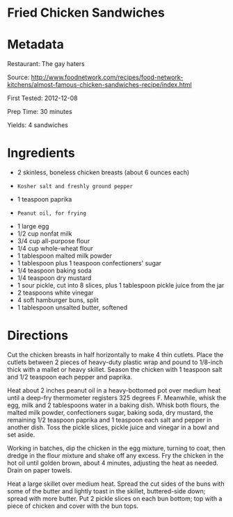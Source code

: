 Fried Chicken Sandwiches
====

Metadata
====

Restaurant: The gay haters

Source: http://www.foodnetwork.com/recipes/food-network-kitchens/almost-famous-chicken-sandwiches-recipe/index.html

First Tested: 2012-12-08

Prep Time: 30 minutes

Yields: 4 sandwiches

Ingredients
====

* 2   skinless, boneless chicken breasts (about 6 ounces each)
*     Kosher salt and freshly ground pepper
* 1   teaspoon paprika
*     Peanut oil, for frying
* 1   large egg
* 1/2 cup nonfat milk
* 3/4 cup all-purpose flour
* 1/4 cup whole-wheat flour
* 1   tablespoon malted milk powder
* 1   tablespoon plus 1 teaspoon confectioners' sugar
* 1/4 teaspoon baking soda
* 1/4 teaspoon dry mustard
* 1   sour pickle, cut into 8 slices, plus 1 tablespoon pickle juice from the jar
* 2   teaspoons white vinegar
* 4   soft hamburger buns, split
* 1   tablespoon unsalted butter, softened

Directions
====

Cut the chicken breasts in half horizontally to make 4 thin cutlets. Place the
cutlets between 2 pieces of heavy-duty plastic wrap and pound to 1/8-inch thick
with a mallet or heavy skillet. Season the chicken with 1 teaspoon salt and 1/2
teaspoon each pepper and paprika.

Heat about 2 inches peanut oil in a heavy-bottomed pot over medium heat until a
deep-fry thermometer registers 325 degrees F. Meanwhile, whisk the egg, milk
and 2 tablespoons water in a baking dish. Whisk both flours, the malted milk
powder, confectioners sugar, baking soda, dry mustard, the remaining 1/2
teaspoon paprika and 1 teaspoon each salt and pepper in another dish. Toss the
pickle slices, pickle juice and vinegar in a bowl and set aside.

Working in batches, dip the chicken in the egg mixture, turning to coat, then
dredge in the flour mixture and shake off any excess. Fry the chicken in the
hot oil until golden brown, about 4 minutes, adjusting the heat as needed.
Drain on paper towels.

Heat a large skillet over medium heat. Spread the cut sides of the buns with
some of the butter and lightly toast in the skillet, buttered-side down; spread
with more butter. Put 2 pickle slices on each bun bottom; top with a piece of
chicken and cover with the bun tops.


